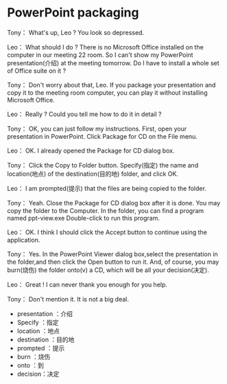 # PowerPoint packaging

Tony： What's up, Leo ? You look so depressed.

Leo： What should I do ? There is no Microsoft Office installed on the computer in our meeting 22 room. So I can't show my PowerPoint presentation(介绍) at the meeting tomorrow. Do I have to install a whole set of Office suite on it ?

Tony： Don't worry about that, Leo. If you package your presentation and copy it to the meeting room computer, you can play it without installing Microsoft Office.

Leo： Really ? Could you tell me how to do it in detail ?

Tony： OK, you can just follow my instructions. First, open your presentation in PowerPoint. Click Package for CD on the File menu.

Leo： OK. I already opened the Package for CD dialog box.

Tony： Click the Copy to Folder button. Specify(指定) the name and location(地点) of the destination(目的地) folder, and click OK.

Leo： I am prompted(提示) that the files are being copied to the folder.

Tony： Yeah. Close the Package for CD dialog box after it is done. You may copy the folder to the Computer. In the folder, you can find a program named ppt-view.exe Double-click to run this program.

Leo： OK. I think I should click the Accept button to continue using the application.

Tony： Yes. In the PowerPoint Viewer dialog box,select the presentation in the folder,and then click the Open button to run it. And, of course, you may burn(烧伤) the folder onto(v) a CD, which will be all your decision(决定).

Leo： Great ! I can never thank you enough for you help.

Tony： Don't mention it. It is not a big deal.

- presentation ：介绍
- Specify ：指定
- location ：地点
- destination ：目的地
- prompted ：提示
- burn ：烧伤
- onto ：到
- decision：决定